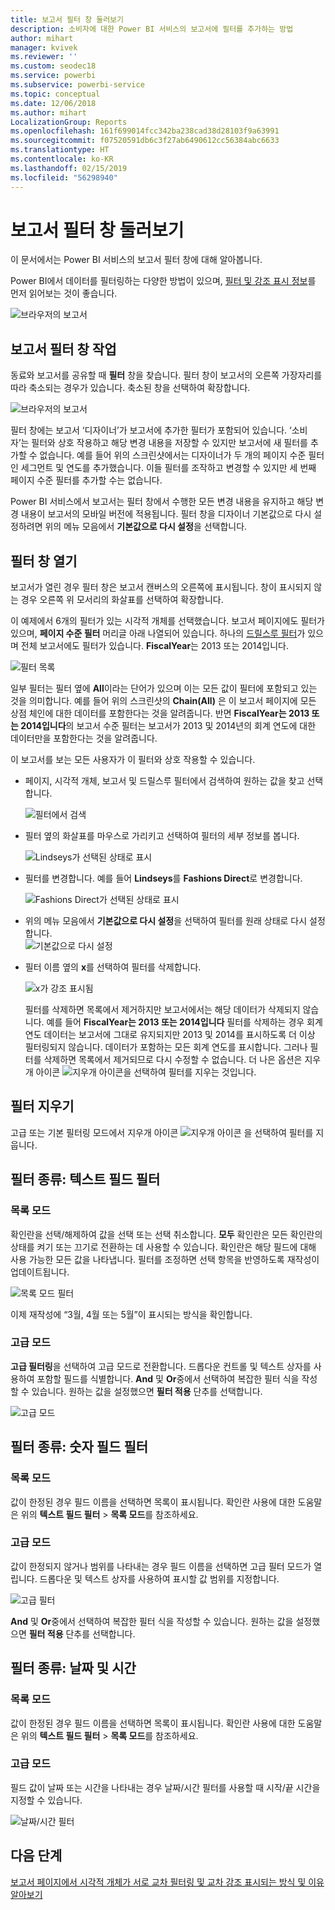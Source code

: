 ```yaml
---
title: 보고서 필터 창 둘러보기
description: 소비자에 대한 Power BI 서비스의 보고서에 필터를 추가하는 방법
author: mihart
manager: kvivek
ms.reviewer: ''
ms.custom: seodec18
ms.service: powerbi
ms.subservice: powerbi-service
ms.topic: conceptual
ms.date: 12/06/2018
ms.author: mihart
LocalizationGroup: Reports
ms.openlocfilehash: 161f699014fcc342ba238cad38d28103f9a63991
ms.sourcegitcommit: f07520591db6c3f27ab6490612cc56384abc6633
ms.translationtype: HT
ms.contentlocale: ko-KR
ms.lasthandoff: 02/15/2019
ms.locfileid: "56298940"
---
```

# <a name="take-a-tour-of-the-report-filters-pane"></a>보고서 필터 창 둘러보기
이 문서에서는 Power BI 서비스의 보고서 필터 창에 대해 알아봅니다.

Power BI에서 데이터를 필터링하는 다양한 방법이 있으며, [필터 및 강조 표시 정보](../power-bi-reports-filters-and-highlighting.md)를 먼저 읽어보는 것이 좋습니다.

![브라우저의 보고서](media/end-user-report-filter/power-bi-browser.png)

## <a name="working-with-the-report-filters-pane"></a>보고서 필터 창 작업
동료와 보고서를 공유할 때 **필터** 창을 찾습니다. 필터 창이 보고서의 오른쪽 가장자리를 따라 축소되는 경우가 있습니다. 축소된 창을 선택하여 확장합니다.   

![브라우저의 보고서](media/end-user-report-filter/power-bi-expanded.png)

필터 창에는 보고서 ‘디자이너’가 보고서에 추가한 필터가 포함되어 있습니다. ‘소비자’는 필터와 상호 작용하고 해당 변경 내용을 저장할 수 있지만 보고서에 새 필터를 추가할 수 없습니다. 예를 들어 위의 스크린샷에서는 디자이너가 두 개의 페이지 수준 필터인 세그먼트 및 연도를 추가했습니다. 이들 필터를 조작하고 변경할 수 있지만 세 번째 페이지 수준 필터를 추가할 수는 없습니다.

Power BI 서비스에서 보고서는 필터 창에서 수행한 모든 변경 내용을 유지하고 해당 변경 내용이 보고서의 모바일 버전에 적용됩니다. 필터 창을 디자이너 기본값으로 다시 설정하려면 위의 메뉴 모음에서 **기본값으로 다시 설정**을 선택합니다.     

## <a name="open-the-filters-pane"></a>필터 창 열기
보고서가 열린 경우 필터 창은 보고서 캔버스의 오른쪽에 표시됩니다. 창이 표시되지 않는 경우 오른쪽 위 모서리의 화살표를 선택하여 확장합니다.  

이 예제에서 6개의 필터가 있는 시각적 개체를 선택했습니다. 보고서 페이지에도 필터가 있으며, **페이지 수준 필터** 머리글 아래 나열되어 있습니다. 하나의 [드릴스루 필터](../power-bi-report-add-filter.md)가 있으며 전체 보고서에도 필터가 있습니다.  **FiscalYear**는 2013 또는 2014입니다.

![필터 목록](media/end-user-report-filter/power-bi-filter-list.png)

일부 필터는 필터 옆에 **All**이라는 단어가 있으며 이는 모든 값이 필터에 포함되고 있는 것을 의미합니다.  예를 들어 위의 스크린샷의 **Chain(All)** 은 이 보고서 페이지에 모든 상점 체인에 대한 데이터를 포함한다는 것을 알려줍니다.  반면 **FiscalYear는 2013 또는 2014입니다**의 보고서 수준 필터는 보고서가 2013 및 2014년의 회계 연도에 대한 데이터만을 포함한다는 것을 알려줍니다.

이 보고서를 보는 모든 사용자가 이 필터와 상호 작용할 수 있습니다.

- 페이지, 시각적 개체, 보고서 및 드릴스루 필터에서 검색하여 원하는 값을 찾고 선택합니다. 

    ![필터에서 검색](media/end-user-report-filter/power-bi-filter-search.png)

- 필터 옆의 화살표를 마우스로 가리키고 선택하여 필터의 세부 정보를 봅니다.
  
   ![Lindseys가 선택된 상태로 표시](media/end-user-report-filter/power-bi-expan-filter.png)
* 필터를 변경합니다. 예를 들어 **Lindseys**를 **Fashions Direct**로 변경합니다.
  
     ![Fashions Direct가 선택된 상태로 표시](media/end-user-report-filter/power-bi-filter-chain.png)

* 위의 메뉴 모음에서 **기본값으로 다시 설정**을 선택하여 필터를 원래 상태로 다시 설정합니다.    
    ![기본값으로 다시 설정](media/end-user-report-filter/power-bi-reset-to-default.png)
    
* 필터 이름 옆의 **x**를 선택하여 필터를 삭제합니다.
  
    ![x가 강조 표시됨](media/end-user-report-filter/power-bi-delete-filter.png)

  필터를 삭제하면 목록에서 제거하지만 보고서에서는 해당 데이터가 삭제되지 않습니다.  예를 들어 **FiscalYear는 2013 또는 2014입니다** 필터를 삭제하는 경우 회계 연도 데이터는 보고서에 그대로 유지되지만 2013 및 2014를 표시하도록 더 이상 필터링되지 않습니다. 데이터가 포함하는 모든 회계 연도를 표시합니다.  그러나 필터를 삭제하면 목록에서 제거되므로 다시 수정할 수 없습니다. 더 나은 옵션은 지우개 아이콘 ![지우개 아이콘](media/end-user-report-filter/power-bi-eraser-icon.png)을 선택하여 필터를 지우는 것입니다.
  
  



## <a name="clear-a-filter"></a>필터 지우기
 고급 또는 기본 필터링 모드에서 지우개 아이콘  ![지우개 아이콘](media/end-user-report-filter/pbi_erasericon.jpg) 을 선택하여 필터를 지웁니다. 


## <a name="types-of-filters-text-field-filters"></a>필터 종류: 텍스트 필드 필터
### <a name="list-mode"></a>목록 모드
확인란을 선택/해제하여 값을 선택 또는 선택 취소합니다. **모두** 확인란은 모든 확인란의 상태를 켜기 또는 끄기로 전환하는 데 사용할 수 있습니다. 확인란은 해당 필드에 대해 사용 가능한 모든 값을 나타냅니다.  필터를 조정하면 선택 항목을 반영하도록 재작성이 업데이트됩니다. 

![목록 모드 필터](media/end-user-report-filter/power-bi-restatement-new.png)

이제 재작성에 “3월, 4월 또는 5월”이 표시되는 방식을 확인합니다.

### <a name="advanced-mode"></a>고급 모드
**고급 필터링**을 선택하여 고급 모드로 전환합니다. 드롭다운 컨트롤 및 텍스트 상자를 사용하여 포함할 필드를 식별합니다. **And** 및 **Or**중에서 선택하여 복잡한 필터 식을 작성할 수 있습니다. 원하는 값을 설정했으면 **필터 적용** 단추를 선택합니다.  

![고급 모드](media/end-user-report-filter/power-bi-advanced.png)

## <a name="types-of-filters-numeric-field-filters"></a>필터 종류: 숫자 필드 필터
### <a name="list-mode"></a>목록 모드
값이 한정된 경우 필드 이름을 선택하면 목록이 표시됩니다.  확인란 사용에 대한 도움말은 위의 **텍스트 필드 필터** &gt; **목록 모드**를 참조하세요.   

### <a name="advanced-mode"></a>고급 모드
값이 한정되지 않거나 범위를 나타내는 경우 필드 이름을 선택하면 고급 필터 모드가 열립니다. 드롭다운 및 텍스트 상자를 사용하여 표시할 값 범위를 지정합니다. 

![고급 필터](media/end-user-report-filter/power-bi-dropdown-and-text.png)

**And** 및 **Or**중에서 선택하여 복잡한 필터 식을 작성할 수 있습니다. 원하는 값을 설정했으면 **필터 적용** 단추를 선택합니다.

## <a name="types-of-filters-date-and-time"></a>필터 종류: 날짜 및 시간
### <a name="list-mode"></a>목록 모드
값이 한정된 경우 필드 이름을 선택하면 목록이 표시됩니다.  확인란 사용에 대한 도움말은 위의 **텍스트 필드 필터** &gt; **목록 모드**를 참조하세요.   

### <a name="advanced-mode"></a>고급 모드
필드 값이 날짜 또는 시간을 나타내는 경우 날짜/시간 필터를 사용할 때 시작/끝 시간을 지정할 수 있습니다.  

![날짜/시간 필터](media/end-user-report-filter/pbi_date-time-filters.png)


## <a name="next-steps"></a>다음 단계
[보고서 페이지에서 시각적 개체가 서로 교차 필터링 및 교차 강조 표시되는 방식 및 이유 알아보기](end-user-interactions.md)
